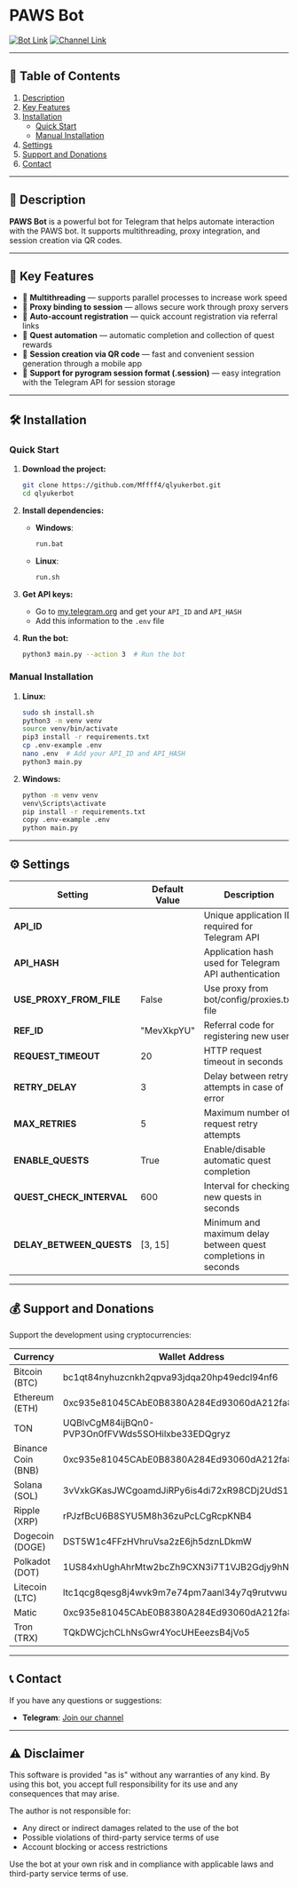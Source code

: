 # PAWS Bot

[![Bot Link](https://img.shields.io/badge/Telegram-Bot_Link-blue?style=for-the-badge&logo=Telegram&logoColor=white)](https://t.me/PAWSOG_bot/PAWS?startapp=MevXkpYU)
[![Channel Link](https://img.shields.io/badge/Telegram-Channel_Link-blue?style=for-the-badge&logo=Telegram&logoColor=white)](https://t.me/+l3roJWT9aRNkMjUy)

---

## 📑 Table of Contents
1. [Description](#description)
2. [Key Features](#key-features)
3. [Installation](#installation)
   - [Quick Start](#quick-start)
   - [Manual Installation](#manual-installation)
4. [Settings](#settings)
5. [Support and Donations](#support-and-donations)
6. [Contact](#contact)

---

## 📜 Description
**PAWS Bot** is a powerful bot for Telegram that helps automate interaction with the PAWS bot. It supports multithreading, proxy integration, and session creation via QR codes.

---

## 🌟 Key Features
- 🔄 **Multithreading** — supports parallel processes to increase work speed
- 🔐 **Proxy binding to session** — allows secure work through proxy servers
- 📲 **Auto-account registration** — quick account registration via referral links
- 🎁 **Quest automation** — automatic completion and collection of quest rewards
- 📸 **Session creation via QR code** — fast and convenient session generation through a mobile app
- 📄 **Support for pyrogram session format (.session)** — easy integration with the Telegram API for session storage

---

## 🛠️ Installation

### Quick Start
1. **Download the project:**
   ```bash
   git clone https://github.com/Mffff4/qlyukerbot.git
   cd qlyukerbot
   ```

2. **Install dependencies:**
   - **Windows**:
     ```bash
     run.bat
     ```
   - **Linux**:
     ```bash
     run.sh
     ```

3. **Get API keys:**
   - Go to [my.telegram.org](https://my.telegram.org) and get your `API_ID` and `API_HASH`
   - Add this information to the `.env` file

4. **Run the bot:**
   ```bash
   python3 main.py --action 3  # Run the bot
   ```

### Manual Installation
1. **Linux:**
   ```bash
   sudo sh install.sh
   python3 -m venv venv
   source venv/bin/activate
   pip3 install -r requirements.txt
   cp .env-example .env
   nano .env  # Add your API_ID and API_HASH
   python3 main.py
   ```

2. **Windows:**
   ```bash
   python -m venv venv
   venv\Scripts\activate
   pip install -r requirements.txt
   copy .env-example .env
   python main.py
   ```

---

## ⚙️ Settings

| Setting               | Default Value          | Description                                                                  |
|----------------------|------------------------|------------------------------------------------------------------------------|
| **API_ID**           |                        | Unique application ID required for Telegram API                              |
| **API_HASH**         |                        | Application hash used for Telegram API authentication                        |
| **USE_PROXY_FROM_FILE**| False                | Use proxy from bot/config/proxies.txt file                                  |
| **REF_ID**           | "MevXkpYU"            | Referral code for registering new users                                     |
| **REQUEST_TIMEOUT**   | 20                    | HTTP request timeout in seconds                                             |
| **RETRY_DELAY**       | 3                     | Delay between retry attempts in case of error                               |
| **MAX_RETRIES**       | 5                     | Maximum number of request retry attempts                                    |
| **ENABLE_QUESTS**     | True                  | Enable/disable automatic quest completion                                   |
| **QUEST_CHECK_INTERVAL**| 600                 | Interval for checking new quests in seconds                                 |
| **DELAY_BETWEEN_QUESTS**| [3, 15]            | Minimum and maximum delay between quest completions in seconds              |

---

## 💰 Support and Donations

Support the development using cryptocurrencies:

| Currency              | Wallet Address                                                                     |
|----------------------|------------------------------------------------------------------------------------|
| Bitcoin (BTC)|bc1qt84nyhuzcnkh2qpva93jdqa20hp49edcl94nf6| 
| Ethereum (ETH)|0xc935e81045CAbE0B8380A284Ed93060dA212fa83| 
|TON|UQBlvCgM84ijBQn0-PVP3On0fFVWds5SOHilxbe33EDQgryz|
| Binance Coin (BNB)|0xc935e81045CAbE0B8380A284Ed93060dA212fa83| 
| Solana (SOL)|3vVxkGKasJWCgoamdJiRPy6is4di72xR98CDj2UdS1BE| 
| Ripple (XRP)|rPJzfBcU6B8SYU5M8h36zuPcLCgRcpKNB4| 
| Dogecoin (DOGE)|DST5W1c4FFzHVhruVsa2zE6jh5dznLDkmW| 
| Polkadot (DOT)|1US84xhUghAhrMtw2bcZh9CXN3i7T1VJB2Gdjy9hNjR3K71| 
| Litecoin (LTC)|ltc1qcg8qesg8j4wvk9m7e74pm7aanl34y7q9rutvwu| 
| Matic|0xc935e81045CAbE0B8380A284Ed93060dA212fa83| 
| Tron (TRX)|TQkDWCjchCLhNsGwr4YocUHEeezsB4jVo5| 

---

## 📞 Contact

If you have any questions or suggestions:
- **Telegram**: [Join our channel](https://t.me/+ap1Yd23CiuVkOTEy)

---

## ⚠️ Disclaimer

This software is provided "as is" without any warranties of any kind. By using this bot, you accept full responsibility for its use and any consequences that may arise.

The author is not responsible for:
- Any direct or indirect damages related to the use of the bot
- Possible violations of third-party service terms of use
- Account blocking or access restrictions

Use the bot at your own risk and in compliance with applicable laws and third-party service terms of use.

